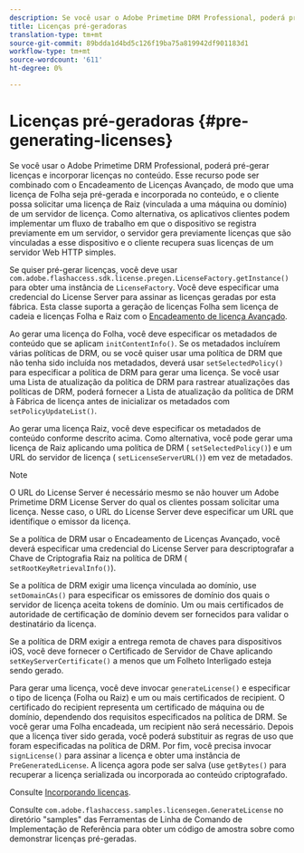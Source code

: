 ```yaml
---
description: Se você usar o Adobe Primetime DRM Professional, poderá pré-gerar licenças e incorporar licenças no conteúdo. Esse recurso pode ser combinado com o Encadeamento de Licenças Avançado, de modo que uma licença de Folha seja pré-gerada e incorporada no conteúdo, e o cliente possa solicitar uma licença de Raiz (vinculada a uma máquina ou domínio) de um servidor de licença. Como alternativa, os aplicativos clientes podem implementar um fluxo de trabalho em que o dispositivo se registra previamente em um servidor, o servidor gera previamente licenças que são vinculadas a esse dispositivo e o cliente recupera suas licenças de um servidor Web HTTP simples.
title: Licenças pré-geradoras
translation-type: tm+mt
source-git-commit: 89bdda1d4bd5c126f19ba75a819942df901183d1
workflow-type: tm+mt
source-wordcount: '611'
ht-degree: 0%

---
```



# Licenças pré-geradoras {#pre-generating-licenses}

Se você usar o Adobe Primetime DRM Professional, poderá pré-gerar licenças e incorporar licenças no conteúdo. Esse recurso pode ser combinado com o Encadeamento de Licenças Avançado, de modo que uma licença de Folha seja pré-gerada e incorporada no conteúdo, e o cliente possa solicitar uma licença de Raiz (vinculada a uma máquina ou domínio) de um servidor de licença. Como alternativa, os aplicativos clientes podem implementar um fluxo de trabalho em que o dispositivo se registra previamente em um servidor, o servidor gera previamente licenças que são vinculadas a esse dispositivo e o cliente recupera suas licenças de um servidor Web HTTP simples.

Se quiser pré-gerar licenças, você deve usar `com.adobe.flashaccess.sdk.license.pregen.LicenseFactory.getInstance()` para obter uma instância de `LicenseFactory`. Você deve especificar uma credencial do License Server para assinar as licenças geradas por esta fábrica. Esta classe suporta a geração de licenças Folha sem licença de cadeia e licenças Folha e Raiz com o [Encadeamento de licença Avançado](../../protecting-content/implementing-the-license-server/license-chaining/gen-enhanced-license-chaining.md).

Ao gerar uma licença do Folha, você deve especificar os metadados de conteúdo que se aplicam `initContentInfo()`. Se os metadados incluírem várias políticas de DRM, ou se você quiser usar uma política de DRM que não tenha sido incluída nos metadados, deverá usar `setSelectedPolicy()` para especificar a política de DRM para gerar uma licença. Se você usar uma Lista de atualização da política de DRM para rastrear atualizações das políticas de DRM, poderá fornecer a Lista de atualização da política de DRM à Fábrica de licença antes de inicializar os metadados com `setPolicyUpdateList()`.

Ao gerar uma licença Raiz, você deve especificar os metadados de conteúdo conforme descrito acima. Como alternativa, você pode gerar uma licença de Raiz aplicando uma política de DRM ( `setSelectedPolicy()`) e um URL do servidor de licença ( `setLicenseServerURL()`) em vez de metadados.

>[!NOTE]
>
>O URL do License Server é necessário mesmo se não houver um Adobe Primetime DRM License Server do qual os clientes possam solicitar uma licença. Nesse caso, o URL do License Server deve especificar um URL que identifique o emissor da licença.

Se a política de DRM usar o Encadeamento de Licenças Avançado, você deverá especificar uma credencial do License Server para descriptografar a Chave de Criptografia Raiz na política de DRM ( `setRootKeyRetrievalInfo()`).

Se a política de DRM exigir uma licença vinculada ao domínio, use `setDomainCAs()` para especificar os emissores de domínio dos quais o servidor de licença aceita tokens de domínio. Um ou mais certificados de autoridade de certificação de domínio devem ser fornecidos para validar o destinatário da licença.

Se a política de DRM exigir a entrega remota de chaves para dispositivos iOS, você deve fornecer o Certificado de Servidor de Chave aplicando `setKeyServerCertificate()` a menos que um Folheto Interligado esteja sendo gerado.

Para gerar uma licença, você deve invocar `generateLicense()` e especificar o tipo de licença (Folha ou Raiz) e um ou mais certificados de recipient. O certificado do recipient representa um certificado de máquina ou de domínio, dependendo dos requisitos especificados na política de DRM. Se você gerar uma Folha encadeada, um recipient não será necessário. Depois que a licença tiver sido gerada, você poderá substituir as regras de uso que foram especificadas na política de DRM. Por fim, você precisa invocar `signLicense()` para assinar a licença e obter uma instância de `PreGeneratedLicense`. A licença agora pode ser salva (use `getBytes()` para recuperar a licença serializada ou incorporada ao conteúdo criptografado.

Consulte [Incorporando licenças](../../protecting-content/pre-generating-and-embedded-licenses/embedding-licenses.md).

Consulte `com.adobe.flashaccess.samples.licensegen.GenerateLicense` no diretório &quot;samples&quot; das Ferramentas de Linha de Comando de Implementação de Referência para obter um código de amostra sobre como demonstrar licenças pré-geradas.
